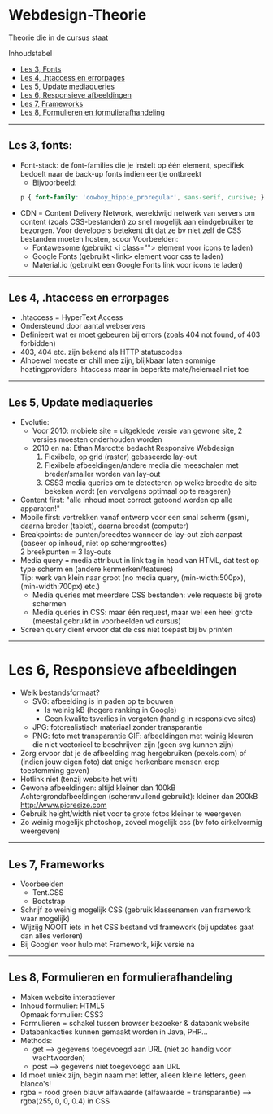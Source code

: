 # Webdesign-Theorie
Theorie die in de cursus staat

Inhoudstabel  
- [Les 3, Fonts](#les-3-fonts)
- [Les 4, .htaccess en errorpages](#les-4-htaccess-en-errorpages)
- [Les 5, Update mediaqueries](#les-5-update-mediaqueries)
- [Les 6, Responsieve afbeeldingen](#les-6-responsieve-afbeeldingen)
- [Les 7, Frameworks](#les-7-frameworks)
- [Les 8, Formulieren en formulierafhandeling](#les-8-formulieren-en-formulierafhandeling)


___


## Les 3, fonts:
- Font-stack: de font-families die je instelt op één element, specifiek bedoelt naar de back-up fonts indien eentje ontbreekt
  - Bijvoorbeeld:
  ```css
  p { font-family: 'cowboy_hippie_proregular', sans-serif, cursive; }
  ```
- CDN = Content Delivery Network, wereldwijd netwerk van servers om content (zoals CSS-bestanden) zo snel mogelijk aan eindgebruiker te bezorgen.
Voor developers betekent dit dat ze bv niet zelf de CSS bestanden moeten hosten, scoor
Voorbeelden:
  - Fontawesome (gebruikt \<i class=""\> element voor icons te laden)
  - Google Fonts (gebruikt \<link\> element voor css te laden)
  - Material.io (gebruikt een Google Fonts link voor icons te laden)

___

## Les 4, .htaccess en errorpages
- .htaccess = HyperText Access
- Ondersteund door aantal webservers
- Definieert wat er moet gebeuren bij errors (zoals 404 not found, of 403 forbidden)
- 403, 404 etc. zijn bekend als HTTP statuscodes
- Alhoewel meeste er chill mee zijn, blijkbaar laten sommige hostingproviders .htaccess maar in beperkte mate/helemaal niet toe

___

## Les 5, Update mediaqueries

- Evolutie:
  - Voor 2010: mobiele site = uitgeklede versie van gewone site, 2 versies moesten onderhouden worden
  - 2010 en na: Ethan Marcotte bedacht Responsive Webdesign
    1. Flexibele, op grid (raster) gebaseerde lay-out
    2. Flexibele afbeeldingen/andere media die meeschalen met breder/smaller worden van lay-out
    3. CSS3 media queries om te detecteren op welke breedte de site bekeken wordt (en vervolgens optimaal op te reageren)
- Content first: "alle inhoud moet correct getoond worden op alle apparaten!"
- Mobile first: vertrekken vanaf ontwerp voor een smal scherm (gsm), daarna breder (tablet), daarna breedst (computer)
- Breakpoints: de punten/breedtes wanneer de lay-out zich aanpast (baseer op inhoud, niet op schermgroottes)  
2 breekpunten = 3 lay-outs
- Media query = media attribuut in link tag in head van HTML, dat test op type scherm en (andere kenmerken/features)  
Tip: werk van klein naar groot (no media query, (min-width:500px), (min-width:700px) etc.)
  - Media queries met meerdere CSS bestanden: vele requests bij grote schermen
  - Media queries in CSS: maar één request, maar wel een heel grote (meestal gebruikt in voorbeelden vd cursus)
- Screen query dient ervoor dat de css niet toepast bij bv printen
  
___

# Les 6, Responsieve afbeeldingen

- Welk bestandsformaat?
  - SVG: afbeelding is in paden op te bouwen
    - Is weinig kB (hogere ranking in Google)
    - Geen kwaliteitsverlies in vergoten (handig in responsieve sites)
  - JPG: fotorealistisch materiaal zonder transparantie
  - PNG: foto met transparantie
  GIF: afbeeldingen met weinig kleuren die niet vectorieel te beschrijven zijn (geen svg kunnen zijn)
- Zorg ervoor dat je de afbeelding mag hergebruiken (pexels.com) of (indien jouw eigen foto) dat enige herkenbare mensen erop toestemming geven)
- Hotlink niet (tenzij website het wilt)
- Gewone afbeeldingen: altijd kleiner dan 100kB  
Achtergrondafbeeldingen (schermvullend gebruikt): kleiner dan 200kB  
http://www.picresize.com
- Gebruik height/width niet voor te grote fotos kleiner te weergeven
- Zo weinig mogelijk photoshop, zoveel mogelijk css (bv foto cirkelvormig weergeven)

___

## Les 7, Frameworks

- Voorbeelden
  - Tent.CSS
  - Bootstrap
- Schrijf zo weinig mogelijk CSS (gebruik klassenamen van framework waar mogelijk)
- Wijzijg NOOIT iets in het CSS bestand vd framework (bij updates gaat dan alles verloren)
- Bij Googlen voor hulp met Framework, kijk versie na

___

## Les 8, Formulieren en formulierafhandeling

- Maken website interactiever
- Inhoud formulier: HTML5  
  Opmaak formulier: CSS3
- Formulieren = schakel tussen browser bezoeker & databank website
- Databankacties kunnen gemaakt worden in Java, PHP...
- Methods:
  - get --> gegevens toegevoegd aan URL (niet zo handig voor wachtwoorden)
  - post --> gegevens niet toegevoegd aan URL
- Id moet uniek zijn, begin naam met letter, alleen kleine letters, geen blanco's!
- rgba = rood groen blauw alfawaarde (alfawaarde = transparantie) --> rgba(255, 0, 0, 0.4) in CSS


